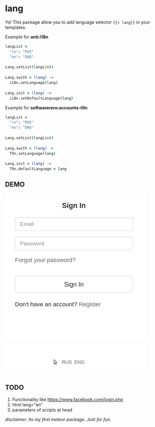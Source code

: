 lang
====

Yo! This package allow you to add language selector ```{{> lang}}``` in your templates.

Example for **anti:i18n**
```coffee
langList =
  "ru": "RUS"
  "en": "ENG"

Lang.setList(langList)

Lang.swith = (lang) ->
  i18n.setLanguage(lang)

Lang.init = (lang) ->
  i18n.setDefaultLanguage(lang)
```

Example for **softwarerero:accounts-t9n**
```coffee
langList =
  "ru": "RUS"
  "en": "ENG"

Lang.setList(langList)

Lang.swith = (lang) ->
  T9n.setLanguage(lang)

Lang.init = (lang) ->
  T9n.defaultLanguage = lang
```

DEMO
----

![demo](https://github.com/comerc/lang/blob/master/lang.gif)

TODO
----

1. Functionality like https://www.facebook.com/login.php
2. html lang="en"
3. parameters of scripts at head

*disclaimer: Its my first meteor package. Just for fun.*
